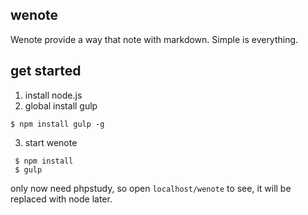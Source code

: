 ## wenote
Wenote provide a way that note with markdown. Simple is everything.
## get started
1. install node.js
2. global install gulp
```
$ npm install gulp -g
```
3. start wenote
```
 $ npm install
 $ gulp
```
only now need phpstudy, so open `localhost/wenote` to see, it will be replaced with node later.